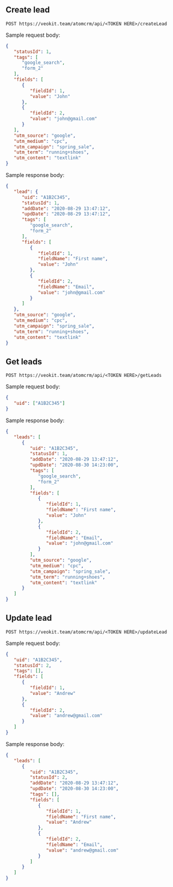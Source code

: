 ## Create lead

`POST https://veokit.team/atomcrm/api/<TOKEN HERE>/createLead`

Sample request body:
```json
{
   "statusId": 1,
   "tags": [
      "google_search",
      "form_2"
   ],
   "fields": [
      {
         "fieldId": 1,
         "value": "John"
      },
      {
         "fieldId": 2,
         "value": "john@gmail.com"
      }
   ],
   "utm_source": "google",
   "utm_medium": "cpc",
   "utm_campaign": "spring_sale",
   "utm_term": "running+shoes",
   "utm_content": "textlink"
}
```

Sample response body:
```json
{
   "lead": {
      "uid": "A1B2C345",
      "statusId": 1,
      "addDate": "2020-08-29 13:47:12",
      "updDate": "2020-08-29 13:47:12",
      "tags": [
         "google_search",
         "form_2"
      ],
      "fields": [
         {
            "fieldId": 1,
            "fieldName": "First name",
            "value": "John"
         },
         {
            "fieldId": 2,
            "fieldName": "Email",
            "value": "john@gmail.com"
         }
      ]
   },
   "utm_source": "google",
   "utm_medium": "cpc",
   "utm_campaign": "spring_sale",
   "utm_term": "running+shoes",
   "utm_content": "textlink"
}
```

## Get leads

`POST https://veokit.team/atomcrm/api/<TOKEN HERE>/getLeads`

Sample request body:
```json
{
   "uid": ["A1B2C345"]
}
```

Sample response body:
```json
{
   "leads": [
      {
         "uid": "A1B2C345",
         "statusId": 1,
         "addDate": "2020-08-29 13:47:12",
         "updDate": "2020-08-30 14:23:00",
         "tags": [
            "google_search",
            "form_2"
         ],
         "fields": [
            {
               "fieldId": 1,
               "fieldName": "First name",
               "value": "John"
            },
            {
               "fieldId": 2,
               "fieldName": "Email",
               "value": "john@gmail.com"
            }
         ],
         "utm_source": "google",
         "utm_medium": "cpc",
         "utm_campaign": "spring_sale",
         "utm_term": "running+shoes",
         "utm_content": "textlink"
      }
   ]
}
```

## Update lead

`POST https://veokit.team/atomcrm/api/<TOKEN HERE>/updateLead`

Sample request body:
```json
{
   "uid": "A1B2C345",
   "statusId": 2,
   "tags": [],
   "fields": [
      {
         "fieldId": 1,
         "value": "Andrew"
      },
      {
         "fieldId": 2,
         "value": "andrew@gmail.com"
      }
   ]
}
```

Sample response body:
```json
{
   "leads": [
      {
         "uid": "A1B2C345",
         "statusId": 2,
         "addDate": "2020-08-29 13:47:12",
         "updDate": "2020-08-30 14:23:00",
         "tags": [],
         "fields": [
            {
               "fieldId": 1,
               "fieldName": "First name",
               "value": "Andrew"
            },
            {
               "fieldId": 2,
               "fieldName": "Email",
               "value": "andrew@gmail.com"
            }
         ]
      }
   ]
}
```
